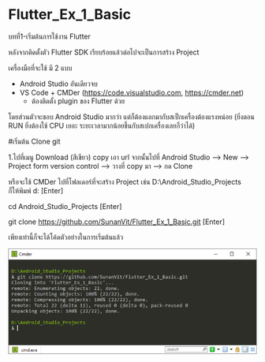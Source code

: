 # Flutter_Ex_1_Basic
บทที่1-เริ่มต้นการใช้งาน Flutter

หลังจากติดตั้งตัว Flutter SDK เรียบร้อยแล้วต่อไปจะเป็นการสร้าง Project

เครื่องมือที่จะใช้ มี 2 แบบ
  - Android Studio อันเดียวจบ
  - VS Code + CMDer  (https://code.visualstudio.com, https://cmder.net)
    - ต้องติดตั้ง plugin ของ Flutter ด้วย
 
โดยส่วนตัวจะชอบ Android Studio มากว่า แต่ก็ต้องแลกมากับสเป็กเครื่องต้องแรงหน่อย (ยิ่งตอน RUN ยิ่งต้องใช้ CPU เยอะ ระยะเวลามากน้อยขึ้นกับสเปกเครื่องเลยก็ว่าได้)

#เริ่มต้น Clone git

1.ไปที่เมนู Download (สีเขียว) copy เอา url จากนั้นไปที่ Android Studio --> New --> Project form version control --> วางที่ copy มา --> กด Clone

หรือจะใช้ CMDer 
ไปที่โฟลเดอร์ที่จะสร้าง Project เช่น D:\Android_Studio_Projects\
  ก็ให้พิมพ์ 
  d: [Enter]
  
  cd Android_Studio_Projects  [Enter]
  
  git clone https://github.com/SunanVit/Flutter_Ex_1_Basic.git  [Enter]
  

เพียงเท่านี้ก็จะได้โค้ดตัวอย่างในการเริ่มต้นแล้ว

![Image of ex1](https://github.com/SunanVit/Flutter_Ex_1_Basic/blob/master/ex1.png)
